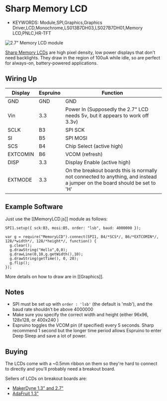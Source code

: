 <!--- Copyright (c) 2013 Gordon Williams, Pur3 Ltd. See the file LICENSE for copying permission. -->
Sharp Memory LCD
================

* KEYWORDS: Module,SPI,Graphics,Graphics Driver,LCD,Monochrome,LS013B7DH03,LS027B7DH01,Memory LCD,PNLC,HR-TFT

![2.7" Memory LCD module](400x240.jpg)

[Sharp Memory LCDs](http://www.sharpmemorylcd.com/aboutmemorylcd.html) are high pixel density, low power displays that don't need backlights. They draw in the region of 100uA while idle, so are perfect for always-on, battery-powered applications.

Wiring Up
--------

| Display | Espruino | Function |
|---------|----------|----------|
| GND     | GND      | GND      |
| Vin     | 3.3      | Power In  (Supposedly the 2.7" LCD needs 5v, but it appears to work off 3.3v) |
| SCLK    | B3       | SPI SCK  |
| SI      | B5       | SPI MOSI |
| SCS     | B4       | Chip Select (active high) |
| EXTCOMIN | B6     | VCOM (refresh) |
| DISP    | 3.3     | Display Enable (active high) |
| EXTMODE | 3.3     | On the breakout boards this is normally not connected to anything, and instead a jumper on the board should be set to 'H' |

Example Software
--------------

Just use the [[MemoryLCD.js]] module as follows:

```
SPI1.setup({ sck:B3, mosi:B5, order: "lsb", baud: 4000000 });

var g = require("MemoryLCD").connect(SPI1, B4/*SCS*/, B6/*EXTCOMIN*/, 128/*width*/, 128/*height*/, function() {
  g.clear();
  g.drawString("Hello",0,0);
  g.drawLine(0,10,g.getWidth(),10);
  g.drawString(getTime(), 0, 20);
  g.flip();
});
```

More details on how to draw are in [[Graphics]].

Notes
-----

* SPI must be set up with `order : 'lsb'` (the default is 'msb'), and the baud rate shouldn't be above 4000000
* Make sure you specify the correct width and height (either 96x96, 128x128, or 400x240 )
* Espruino toggles the VCOM pin (if specified) every 5 seconds. Sharp recommend 1 second but the longer time period allows Espruino to enter Deep Sleep and save a lot of power.

Buying
-----

The LCDs come with a ~0.5mm ribbon on them so they're hard to connect to directly and you'll probably need a breakout board. 

Sellers of LCDs on breakout boards are:

* [MakerDyne 1.3" and 2.7"](http://www.makerdyne.com/blog/shop/)
* [AdaFruit 1.3"](https://www.adafruit.com/products/1393)
